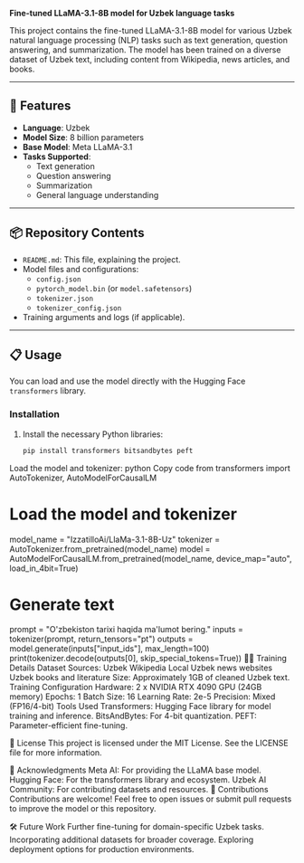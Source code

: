 **Fine-tuned LLaMA-3.1-8B model for Uzbek language tasks**

This project contains the fine-tuned LLaMA-3.1-8B model for various Uzbek natural language processing (NLP) tasks such as text generation, question answering, and summarization. The model has been trained on a diverse dataset of Uzbek text, including content from Wikipedia, news articles, and books.

---

## 🚀 Features

- **Language**: Uzbek
- **Model Size**: 8 billion parameters
- **Base Model**: Meta LLaMA-3.1
- **Tasks Supported**:
  - Text generation
  - Question answering
  - Summarization
  - General language understanding

---

## 📦 Repository Contents

- `README.md`: This file, explaining the project.
- Model files and configurations:
  - `config.json`
  - `pytorch_model.bin` (or `model.safetensors`)
  - `tokenizer.json`
  - `tokenizer_config.json`
- Training arguments and logs (if applicable).

---

## 📋 Usage

You can load and use the model directly with the Hugging Face `transformers` library.

### Installation

1. Install the necessary Python libraries:
   ```bash
   pip install transformers bitsandbytes peft
Load the model and tokenizer:
python
Copy code
from transformers import AutoTokenizer, AutoModelForCausalLM

# Load the model and tokenizer
model_name = "IzzatilloAi/LlaMa-3.1-8B-Uz"
tokenizer = AutoTokenizer.from_pretrained(model_name)
model = AutoModelForCausalLM.from_pretrained(model_name, device_map="auto", load_in_4bit=True)

# Generate text
prompt = "O'zbekiston tarixi haqida ma'lumot bering."
inputs = tokenizer(prompt, return_tensors="pt")
outputs = model.generate(inputs["input_ids"], max_length=100)
print(tokenizer.decode(outputs[0], skip_special_tokens=True))
🏋️‍♂️ Training Details
Dataset
Sources:
Uzbek Wikipedia
Local Uzbek news websites
Uzbek books and literature
Size: Approximately 1GB of cleaned Uzbek text.
Training Configuration
Hardware: 2 x NVIDIA RTX 4090 GPU (24GB memory)
Epochs: 1
Batch Size: 16
Learning Rate: 2e-5
Precision: Mixed (FP16/4-bit)
Tools Used
Transformers: Hugging Face library for model training and inference.
BitsAndBytes: For 4-bit quantization.
PEFT: Parameter-efficient fine-tuning.

📜 License
This project is licensed under the MIT License. See the LICENSE file for more information.

🙏 Acknowledgments
Meta AI: For providing the LLaMA base model.
Hugging Face: For the transformers library and ecosystem.
Uzbek AI Community: For contributing datasets and resources.
🤝 Contributions
Contributions are welcome! Feel free to open issues or submit pull requests to improve the model or this repository.

🛠️ Future Work
Further fine-tuning for domain-specific Uzbek tasks.
Incorporating additional datasets for broader coverage.
Exploring deployment options for production environments.
